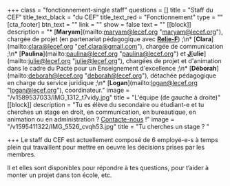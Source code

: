 +++
class = "fonctionnement-single staff"
questions = []
title = "Staff du CEF"
title_text_black = "du CEF"
title_text_red = "Fonctionnement"
type = ""
[cta_footer]
btn_text = ""
link = ""
show = false
text = ""
[[block]]
description = "* [**Maryam**](mailto:maryam@lecef.org \"maryam@lecef.org\"), chargée de projet (en partenariat pédagogique avec [**Relie-F**](http://relie-f.be/)) ;\n* [**Clara**](mailto:clara@lecef.org \"cef.clara@gmail.com\"), chargée de communication ;\n* [**Paulina**](mailto:paulina@lecef.org \"paulina@lecef.org\") et [**J**]()[**ulie**](mailto:julie@lecef.org \"julie@lecef.org\"), chargées de projet et d'animation dans le cadre du Pacte pour un Enseignement d'excellence ;\n* [**Déborah**](mailto:deborah@lecef.org \"deborah@lecef.org\"), détachée pédagogique en charge du service juridique ;\n* [**Logan**](mailto:logan@lecef.org \"logan@lecef.org\"), coordinateur."
image = "/v1589537033/IMG_1312_t7vidy.jpg"
title = "L'équipe (de gauche à droite)"
[[block]]
description = "Tu es élève du secondaire ou étudiant-e et tu cherches un stage en droit, en communication, en bureautique, en animation ou en administration ? [Contacte-nous](/contact) !"
image = "/v1595411322/IMG_5526_cvqh53.jpg"
title = "Tu cherches un stage ? "

+++
Le staff du CEF est actuellement composé de 6 employé-e-s à temps plein qui travaillent pour mettre en oeuvre les décisions prises par les membres.

Il et elles sont disponibles pour répondre à tes questions, pour t’aider à monter un projet dans ton école, etc.